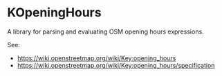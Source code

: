 # KOpeningHours

A library for parsing and evaluating OSM opening hours expressions.

See:
* https://wiki.openstreetmap.org/wiki/Key:opening_hours
* https://wiki.openstreetmap.org/wiki/Key:opening_hours/specification
